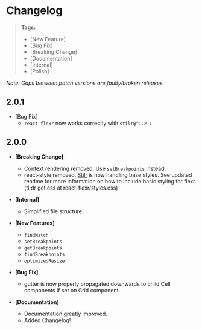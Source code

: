 # Changelog

> **Tags:**
> - [New Feature]
> - [Bug Fix]
> - [Breaking Change]
> - [Documentation]
> - [Internal]
> - [Polish]

_Note: Gaps between patch versions are faulty/broken releases._

## 2.0.1
  * [Bug Fix]
    * `react-flexr` now works correctly with `stilr@^1.2.1`

## 2.0.0
  * __[Breaking Change]__
    * Context rendering removed. Use `setBreakpoints` instead.
    * react-style removed. [Stilr](https://github.com/chriskjaer/stilr) is now
      handling base styles. See updated readme for more information on how to
      include basic styling for flexr. (tl;dr get css at react-flexr/styles.css)

  * __[Internal]__
    * Simplified file structure.

  * __[New Features]__
    * `findMatch`
    * `setBreakpoints`
    * `getBreakpoints`
    * `findBreakpoints`
    * `optimizedResize`

  * __[Bug Fix]__
    * gutter is now properly propagated downwards to child Cell components if
      set on Grid component.

  * __[Documentation]__
    * Documentation greatly improved.
    * Added Changelog!
